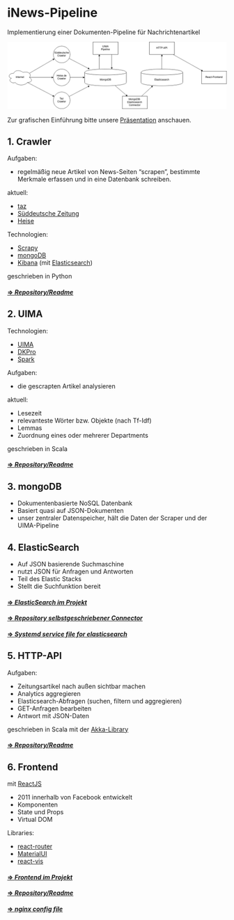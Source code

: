 # iNews-Pipeline

Implementierung einer Dokumenten-Pipeline für Nachrichtenartikel


![alt text](https://github.com/I-News-Pipeline-HTW-Berlin/wiki/blob/master/I%20News.png "Architecture iNews-Pipeline")


Zur grafischen Einführung bitte unsere [Präsentation](https://github.com/I-News-Pipeline-HTW-Berlin/wiki/blob/master/FinalePraesentation31_01_2020.pdf) anschauen.


## 1. Crawler

Aufgaben: 
- regelmäßig neue Artikel von News-Seiten “scrapen”, bestimmte Merkmale erfassen und in eine Datenbank schreiben.

aktuell: 
- [taz](https://www.taz.de)
- [Süddeutsche Zeitung](https://www.sueddeutsche.de)
- [Heise](https://www.heise.de)

Technologien:
- [Scrapy](https://scrapy.org)
- [mongoDB](https://www.mongodb.com)
- [Kibana](https://www.elastic.co/kibana) (mit [Elasticsearch](https://www.elastic.co/de/elasticsearch))

geschrieben in Python

#### [=> _Repository/Readme_](https://github.com/I-News-Pipeline-HTW-Berlin/crawler)


## 2. UIMA

Technologien:
- [UIMA](https://uima.apache.org)
- [DKPro](https://dkpro.github.io)
- [Spark](https://spark.apache.org)

Aufgaben: 
- die gescrapten Artikel analysieren 

aktuell: 
- Lesezeit 
- relevanteste Wörter bzw. Objekte (nach Tf-Idf)
- Lemmas
- Zuordnung eines oder mehrerer Departments

geschrieben in Scala

#### [=> _Repository/Readme_](https://github.com/I-News-Pipeline-HTW-Berlin/uima-pipeline)


## 3. mongoDB

- Dokumentenbasierte NoSQL Datenbank
- Basiert quasi auf JSON-Dokumenten
- unser zentraler Datenspeicher, hält die Daten der Scraper und der UIMA-Pipeline


## 4. ElasticSearch

- Auf JSON basierende Suchmaschine
- nutzt JSON für Anfragen und Antworten
- Teil des Elastic Stacks
- Stellt die Suchfunktion bereit

#### [=> _ElasticSearch im Projekt_](https://github.com/I-News-Pipeline-HTW-Berlin/wiki/wiki/ElasticSearch-&-Kibana)

#### [=> _Repository selbstgeschriebener Connector_](https://github.com/I-News-Pipeline-HTW-Berlin/MongoDB-Elasticsearch-Connector)


#### [=> _Systemd service file for elasticsearch_](https://github.com/I-News-Pipeline-HTW-Berlin/miscellaneous/blob/master/elasticsearch.service)


## 5. HTTP-API

Aufgaben: 
- Zeitungsartikel nach außen sichtbar machen
- Analytics aggregieren
- Elasticsearch-Abfragen (suchen, filtern und aggregieren)
- GET-Anfragen bearbeiten
- Antwort mit JSON-Daten

geschrieben in Scala mit der [Akka-Library](https://akka.io/)

#### [=> _Repository/Readme_](https://github.com/I-News-Pipeline-HTW-Berlin/Backend)


## 6. Frontend

mit [ReactJS](https://reactjs.org)

- 2011 innerhalb von Facebook entwickelt
- Komponenten
- State und Props
- Virtual DOM

Libraries:
- [react-router](https://github.com/ReactTraining/react-router)
- [MaterialUI](https://material-ui.com)
- [react-vis](https://uber.github.io/react-vis)

#### [=> _Frontend im Projekt_](https://github.com/I-News-Pipeline-HTW-Berlin/wiki/wiki/Frontend)

#### [=> _Repository/Readme_](https://github.com/I-News-Pipeline-HTW-Berlin/Frontend)

#### [=> _nginx config file_](https://github.com/I-News-Pipeline-HTW-Berlin/miscellaneous/blob/master/default.conf)


